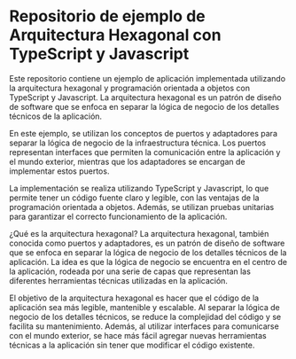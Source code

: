 # Repositorio de ejemplo de Arquitectura Hexagonal con TypeScript y Javascript

Este repositorio contiene un ejemplo de aplicación implementada utilizando la arquitectura hexagonal y programación orientada a objetos con TypeScript y Javascript. La arquitectura hexagonal es un patrón de diseño de software que se enfoca en separar la lógica de negocio de los detalles técnicos de la aplicación.

En este ejemplo, se utilizan los conceptos de puertos y adaptadores para separar la lógica de negocio de la infraestructura técnica. Los puertos representan interfaces que permiten la comunicación entre la aplicación y el mundo exterior, mientras que los adaptadores se encargan de implementar estos puertos.

La implementación se realiza utilizando TypeScript y Javascript, lo que permite tener un código fuente claro y legible, con las ventajas de la programación orientada a objetos. Además, se utilizan pruebas unitarias para garantizar el correcto funcionamiento de la aplicación.

¿Qué es la arquitectura hexagonal?
La arquitectura hexagonal, también conocida como puertos y adaptadores, es un patrón de diseño de software que se enfoca en separar la lógica de negocio de los detalles técnicos de la aplicación. La idea es que la lógica de negocio se encuentra en el centro de la aplicación, rodeada por una serie de capas que representan las diferentes herramientas técnicas utilizadas en la aplicación.

El objetivo de la arquitectura hexagonal es hacer que el código de la aplicación sea más legible, mantenible y escalable. Al separar la lógica de negocio de los detalles técnicos, se reduce la complejidad del código y se facilita su mantenimiento. Además, al utilizar interfaces para comunicarse con el mundo exterior, se hace más fácil agregar nuevas herramientas técnicas a la aplicación sin tener que modificar el código existente.
